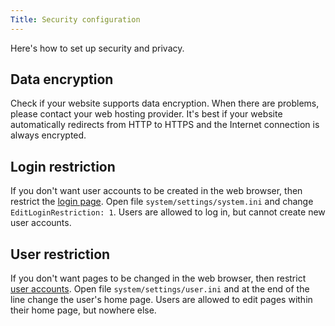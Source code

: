 ```yaml
---
Title: Security configuration
---
```

Here's how to set up security and privacy.

## Data encryption

Check if your website supports data encryption. When there are problems, please contact your web hosting provider. It's best if your website automatically redirects from HTTP to HTTPS and the Internet connection is always encrypted.

## Login restriction

If you don't want user accounts to be created in the web browser, then restrict the [login page](https://github.com/datenstrom/yellow-extensions/tree/master/features/edit). Open file `system/settings/system.ini` and change `EditLoginRestriction: 1`. Users are allowed to log in, but cannot create new user accounts.

## User restriction

If you don't want pages to be changed in the web browser, then restrict [user accounts](adjusting-system#user-accounts). Open file `system/settings/user.ini` and at the end of the line change the user's home page. Users are allowed to edit pages within their home page, but nowhere else.
